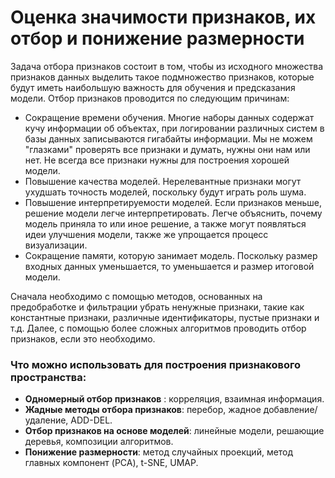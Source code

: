 # Оценка значимости признаков, их отбор и понижение размерности
Задача отбора признаков состоит в том, чтобы из исходного множества признаков данных выделить такое подмножество признаков, которые будут иметь наибольшую важность для обучения и предсказания модели. Отбор признаков проводится по следующим причинам:
* Сокращение времени обучения. Многие наборы данных содержат кучу информации об объектах, при логировании различных систем в базы данных записываются гигабайты информации.
Мы не можем "глазками" проверять все признаки и думать, нужны они нам или нет.
Не всегда все признаки нужны для построения хорошей модели.
* Повышение качества моделей. Нерелевантные признаки могут ухудшать точность моделей, поскольку будут играть роль шума.
* Повышение интерпретируемости моделей. Если признаков меньше, решение модели легче интерпретировать. Легче объяснить, почему модель приняла то или иное решение, а также могут
появляться идеи улучшения модели, также же упрощается процесс визуализации. 
* Сокращение памяти, которую занимает модель. Поскольку размер входных данных уменьшается, то уменьшается и размер итоговой модели.

Сначала необходимо с помощью методов, основанных на предобработке и фильтрации убрать ненужные признаки, такие как константные признаки, различные идентификаторы, пустые признаки и т.д.
Далее, с помощью более сложных алгоритмов проводить отбор признаков, если это необходимо.

### Что можно использовать для построения признакового пространства:
* **Одномерный отбор признаков** : корреляция, взаимная информация.
* **Жадные методы отбора признаков**: перебор, жадное добавление/удаление, ADD-DEL.
* **Отбор признаков на основе моделей**: линейные модели, решающие деревья, композиции алгоритмов.
* **Понижение размерности**: метод случайных проекций, метод главных компонент (PCA), t-SNE, UMAP.








